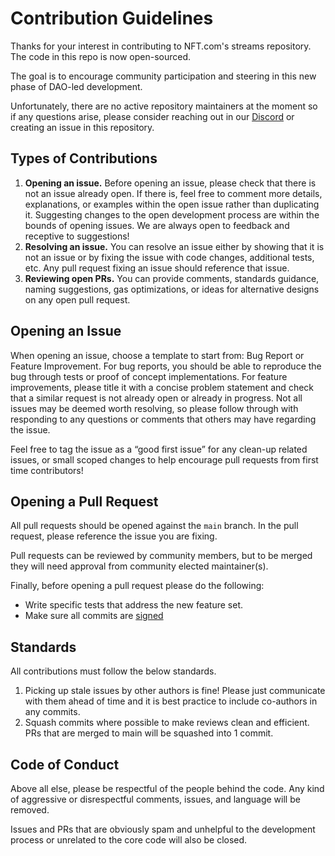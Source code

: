 # Contribution Guidelines

Thanks for your interest in contributing to NFT.com's streams repository. The code in this repo is now open-sourced.

The goal is to encourage community participation and steering in this new phase of DAO-led development.

Unfortunately, there are no active repository maintainers at the moment so if any questions arise, please consider reaching out in our [Discord](https://nft.com/discord) or creating an issue in this repository.

## Types of Contributions
1. **Opening an issue.** Before opening an issue, please check that there is not an issue already open. If there is, feel free to comment more details, explanations, or examples within the open issue rather than duplicating it. Suggesting changes to the open development process are within the bounds of opening issues. We are always open to feedback and receptive to suggestions!
2. **Resolving an issue.** You can resolve an issue either by showing that it is not an issue or by fixing the issue with code changes, additional tests, etc. Any pull request fixing an issue should reference that issue.
3. **Reviewing open PRs.** You can provide comments, standards guidance, naming suggestions, gas optimizations, or ideas for alternative designs on any open pull request.

## Opening an Issue
When opening an issue, choose a template to start from: Bug Report or Feature Improvement. For bug reports, you should be able to reproduce the bug through tests or proof of concept implementations. For feature improvements, please title it with a concise problem statement and check that a similar request is not already open or already in progress. Not all issues may be deemed worth resolving, so please follow through with responding to any questions or comments that others may have regarding the issue.

Feel free to tag the issue as a “good first issue” for any clean-up related issues, or small scoped changes to help encourage pull requests from first time contributors!

## Opening a Pull Request

All pull requests should be opened against the `main` branch.  In the pull request, please reference the issue you are fixing.

Pull requests can be reviewed by community members, but to be merged they will need approval from community elected maintainer(s).

Finally, before opening a pull request please do the following:

- Write specific tests that address the new feature set.
- Make sure all commits are [signed](https://docs.github.com/en/authentication/managing-commit-signature-verification/about-commit-signature-verification) 

## Standards

All contributions must follow the below standards.

1. Picking up stale issues by other authors is fine! Please just communicate with them ahead of time and it is best practice to include co-authors in any commits.
2. Squash commits where possible to make reviews clean and efficient. PRs that are merged to main will be squashed into 1 commit.

## Code of Conduct

Above all else, please be respectful of the people behind the code. Any kind of aggressive or disrespectful comments, issues, and language will be removed.

Issues and PRs that are obviously spam and unhelpful to the development process or unrelated to the core code will also be closed.
